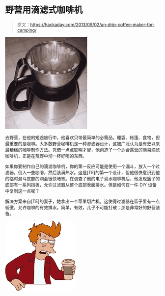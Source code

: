 # 野营用滴滤式咖啡机

> 原文：<https://hackaday.com/2013/09/02/an-drip-coffee-maker-for-camping/>

![drip](img/56cff92677c5f8a4c8dced3d9f53a6e7.png)

去野营，在他的短途旅行中，他喜欢只带最简单的必需品。睡袋、帐篷、食物，但最重要的是咖啡。大多数野营咖啡机是一种渗滤器设计，这被广泛认为是有史以来最糟糕的咖啡制作方法。凭借一点点聪明才智，他创造了一个适合露营的简易滴滤咖啡机，正是在荒野中沏一杯好喝的东西。

如果你要制作自己的滴滤咖啡机，你的第一反应可能是使用一个漏斗，放入一个过滤器，倒入一些咖啡，然后装满热水。这是[TE]的第一个设计，但他很快意识到他的临时漏斗底部的洞会很快堵塞。在调查了他的电子滴水咖啡机后，他发现篮子的底部有一系列挡板，允许过滤器从整个底部表面排水。但是如何在一件 DIY 设备中复制这一点呢？

解决方案来自[TE]的妻子，她拿出一个苹果切片机。这使得过滤器在篮子里有一点骄傲，允许咖啡的有效排水。简单，有效，几乎不可能打破；那是非常好的野营装备。

![Fry](img/b653cd5e208a76a4e4f4fefb5587ffe6.png)